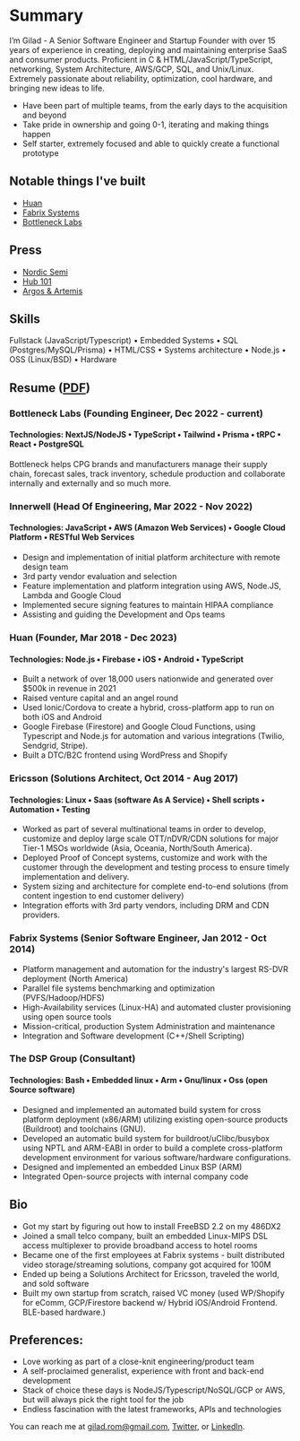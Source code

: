 # Summary 
I’m Gilad - A Senior Software Engineer and Startup Founder with over 15 years of experience in creating, deploying and maintaining enterprise SaaS and consumer products. Proficient in C & HTML/JavaScript/TypeScript, networking, System Architecture, AWS/GCP, SQL, and Unix/Linux. Extremely passionate about reliability, optimization, cool hardware, and bringing new ideas to life.

- Have been part of multiple teams, from the early days to the acquisition and beyond
- Take pride in ownership and going 0-1, iterating and making things happen
- Self starter, extremely focused and able to quickly create a functional prototype
  
## Notable things I've built
- [Huan](https://www.notion.so/gethuan/Huan-Memo-1e6ee1d17d72440cb98101fbef3badda)
- [Fabrix Systems](https://www.nexttv.com/news/ericsson-folds-fabrix-systems-383793)
- [Bottleneck Labs](https://bottleneck.com/)

## Press
- [Nordic Semi](https://www.nordicsemi.com/News/2020/05/Huan-Tag-pet-wearable-helps-owners-keep-track-of-pets-via-crowd-location-system)
- [Hub 101](https://www.hub101.org/post/gilad-rom-founder-of-huan)
- [Argos & Artemis](https://argosandartemis.com/metaverse-web3-nft-crypto-dogs/)

## Skills
Fullstack (JavaScript/Typescript) • Embedded Systems • SQL (Postgres/MySQL/Prisma) • HTML/CSS • Systems architecture • Node.js • OSS (Linux/BSD) • Hardware

## Resume ([PDF](https://github.com/giladrom/giladrom/files/9958089/Gilad.Rom.Resume.pdf))

### Bottleneck Labs (Founding Engineer, Dec 2022 - current)
#### Technologies: NextJS/NodeJS • TypeScript • Tailwind • Prisma • tRPC • React • PostgreSQL

Bottleneck helps CPG brands and manufacturers manage their supply chain, forecast sales, track inventory, schedule production and collaborate internally and externally and so much more.

### Innerwell (Head Of Engineering, Mar 2022 - Nov 2022)

#### Technologies: JavaScript • AWS (Amazon Web Services) • Google Cloud Platform • RESTful Web Services

- Design and implementation of initial platform architecture with remote design team
- 3rd party vendor evaluation and selection
- Feature implementation and platform integration using AWS, Node.JS, Lambda and Google Cloud
- Implemented secure signing features to maintain HIPAA compliance
- Assisting and guiding the Development and Ops teams

### Huan (Founder, Mar 2018 - Dec 2023)

#### Technologies: Node.js • Firebase • iOS • Android • TypeScript
- Built a network of over 18,000 users nationwide and generated over $500k in revenue in 2021
- Raised venture capital and an angel round
- Used Ionic/Cordova to create a hybrid, cross-platform app to run on both iOS and Android
- Google Firebase (Firestore) and Google Cloud Functions, using Typescript and Node.js for automation
and various integrations (Twilio, Sendgrid, Stripe).
- Built a DTC/B2C frontend using WordPress and Shopify

### Ericsson (Solutions Architect, Oct 2014 - Aug 2017)

#### Technologies: Linux • Saas (software As A Service) • Shell scripts • Automation • Testing
- Worked as part of several multinational teams in order to develop, customize and deploy large scale
OTT/nDVR/CDN solutions for major Tier-1 MSOs worldwide (Asia, Oceania, North/South America).
- Deployed Proof of Concept systems, customize and work with the customer through the development and testing process to ensure timely implementation and delivery.
- System sizing and architecture for complete end-to-end solutions (from content ingestion to end customer delivery)
- Integration efforts with 3rd party vendors, including DRM and CDN providers.

### Fabrix Systems (Senior Software Engineer, Jan 2012 - Oct 2014)

- Platform management and automation for the industry's largest RS-DVR deployment (North America)
- Parallel file systems benchmarking and optimization (PVFS/Hadoop/HDFS)
- High-Availability services (Linux-HA) and automated cluster provisioning using open source tools
- Mission-critical, production System Administration and maintenance
- Integration and Software development (C++/Shell Scripting)

### The DSP Group (Consultant)

#### Technologies: Bash • Embedded linux • Arm • Gnu/linux • Oss (open Source software)
- Designed and implemented an automated build system for cross platform deployment (x86/ARM)
utilizing existing open-source products (Buildroot) and toolchains (GNU).
- Developed an automatic build system for buildroot/uClibc/busybox using NPTL and ARM-EABI in order to build a complete cross-platform development environment for various software/hardware configurations.
- Designed and implemented an embedded Linux BSP (ARM)
- Integrated Open-source projects with internal company code


## Bio
- Got my start by figuring out how to install FreeBSD 2.2 on my 486DX2
- Joined a small telco company, built an embedded Linux-MIPS DSL access multiplexer to provide broadband access to hotel rooms
- Became one of the first employees at Fabrix systems - built distributed video storage/streaming solutions, company got acquired for 100M
- Ended up being a Solutions Architect for Ericsson, traveled the world, and sold software  
- Built my own startup from scratch, raised VC money (used WP/Shopify for eComm, GCP/Firestore backend w/ Hybrid iOS/Android Frontend. BLE-based hardware.)

## Preferences: 
- Love working as part of a close-knit engineering/product team
- A self-proclaimed generalist, experience with front and back-end development
- Stack of choice these days is NodeJS/Typescript/NoSQL/GCP or AWS, but will always pick the right tool for the job
- Endless fascination with the latest frameworks, APIs and technologies


You can reach me at gilad.rom@gmail.com, [Twitter](twitter.com/giladrom), or [LinkedIn](https://www.linkedin.com/in/giladrom/).

<!---
giladrom/giladrom is a ✨ special ✨ repository because its `README.md` (this file) appears on your GitHub profile.
You can click the Preview link to take a look at your changes.
--->

